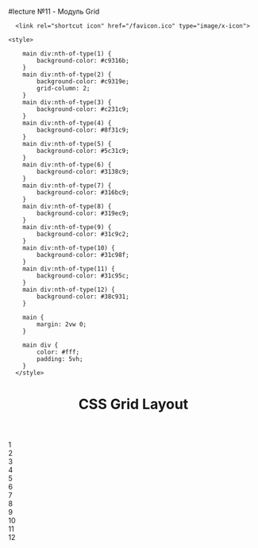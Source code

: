#lecture №11 - Модуль Grid
<!DOCTYPE html>
<html lang="en">
<head>
    <meta charset="UTF-8">
    <meta name="viewport" content="width=device-width, initial-scale=1.0">
    <title>lecture №11 - Модуль Grid</title>

	  <link rel="shortcut icon" href="/favicon.ico" type="image/x-icon">
    
    <style>

        main div:nth-of-type(1) {
            background-color: #c9316b;
        }
        main div:nth-of-type(2) {
            background-color: #c9319e;
            grid-column: 2;
        }
        main div:nth-of-type(3) {
            background-color: #c231c9;
        }
        main div:nth-of-type(4) {
            background-color: #8f31c9;
        }
        main div:nth-of-type(5) {
            background-color: #5c31c9;
        }
        main div:nth-of-type(6) {
            background-color: #3138c9;
        }
        main div:nth-of-type(7) {
            background-color: #316bc9;
        }
        main div:nth-of-type(8) {
            background-color: #319ec9;
        }
        main div:nth-of-type(9) {
            background-color: #31c9c2;
        }
        main div:nth-of-type(10) {
            background-color: #31c98f;
        }
        main div:nth-of-type(11) {
            background-color: #31c95c;
        }
        main div:nth-of-type(12) {
            background-color: #38c931;
        }

        main {
            margin: 2vw 0;
        }
            
        main div {
            color: #fff;
            padding: 5vh;
        }
      </style>
</head>
<body>
  <header>
	  <h1>CSS Grid Layout</h1>
  </header>

  <main>
    <div>1</div>
    <div>2</div>
    <div>3</div>
    <div>4</div>
    <div>5</div>
    <div>6</div>
    <div>7</div>
    <div>8</div>
    <div>9</div>
    <div>10</div>
    <div>11</div>
    <div>12</div>
  </main>

</body>
</html>


